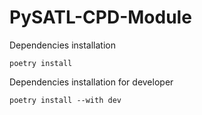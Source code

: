 # PySATL-CPD-Module

Dependencies installation
``` shell
poetry install
```
Dependencies installation for developer
```shell
poetry install --with dev
```